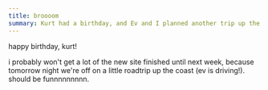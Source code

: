 ```yaml
---
title: broooom
summary: Kurt had a birthday, and Ev and I planned another trip up the coast.
---
```


happy birthday, kurt!

i probably won't get a lot of the new site finished until next week, because tomorrow night we're off on a little roadtrip up the coast (ev is driving!). should be funnnnnnnnn. 